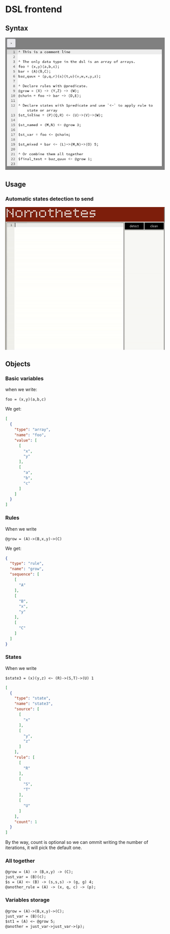 # DSL frontend

## Syntax

<p align="center">
  <img src="https://github.com/stakhovyak/dpo-dsl-editor/blob/main/images/ed.png" alt="syntax" width="600"/>
</p>

## Usage

### Automatic states detection to send

<p align="center">
  <img src="https://github.com/stakhovyak/dpo-dsl-editor/blob/main/images/nt_usage1.gif" alt="usage 1" width="900"/>
</p>

## Objects

### Basic variables

when we write:

```
foo = (x,y)(a,b,c)
```

We get:

```json
[
  {
    "type": "array",
    "name": "foo",
    "value": [
      [
        "x",
        "y"
      ],
      [
        "a",
        "b",
        "c"
      ]
    ]
  }
]
```

### Rules

When we write

```
@grow = (A)->(B,x,y)->(C)
```

We get:

```json
{
  "type": "rule",
  "name": "grow",
  "sequence": [
    [
      "A"
    ],
    [
      "B",
      "x",
      "y"
    ],
    [
      "C"
    ]
  ]
}
```

### States

When we write

```
$state3 = (x)(y,z) <~ (R)->(S,T)->(U) 1
```

```json
[
  {
    "type": "state",
    "name": "state3",
    "source": [
      [
        "x"
      ],
      [
        "y",
        "z"
      ]
    ],
    "rule": [
      [
        "R"
      ],
      [
        "S",
        "T"
      ],
      [
        "U"
      ]
    ],
    "count": 1
  }
]
```

By the way, count is optional so we can ommit writing the number of iterations,
it will pick the default one.

### All together

```
@grow = (A) -> (B,x,y) -> (C);
just_var = (B)(c);
$s = (A) <~ (B) -> (s,s,s) -> (g, g) 4;
@another_rule = (A) -> (x, q, c) -> (p);
```

### Variables storage

```
@grow = (A)->(B,x,y)->(C);
just_var = (B)(c);
$st1 = (A) <~ @grow 5;
@another = just_var->just_var->(p);
```
